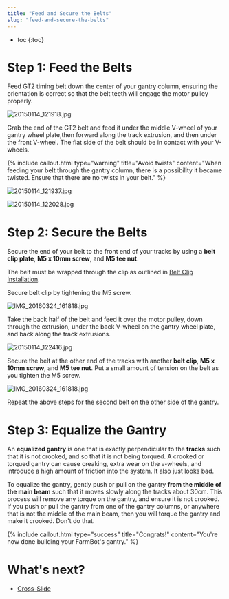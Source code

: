 ```yaml
---
title: "Feed and Secure the Belts"
slug: "feed-and-secure-the-belts"
---
```


* toc
{:toc}

# Step 1: Feed the Belts
Feed GT2 timing belt down the center of your gantry column, ensuring the orientation is correct so that the belt teeth will engage the motor pulley properly.

![20150114_121918.jpg](_images/20150114_121918.jpg)

Grab the end of the GT2 belt and feed it under the middle V-wheel of your gantry wheel plate,then forward along the track extrusion, and then under the front V-wheel. The flat side of the belt should be in contact with your V-wheels.

{%
include callout.html
type="warning"
title="Avoid twists"
content="When feeding your belt through the gantry column, there is a possibility it became twisted. Ensure that there are no twists in your belt."
%}



![20150114_121937.jpg](_images/20150114_121937.jpg)



![20150114_122028.jpg](_images/20150114_122028.jpg)

# Step 2: Secure the Belts
Secure the end of your belt to the front end of your tracks by using a **belt clip plate**, **M5 x 10mm screw**, and **M5 tee nut**.

The belt must be wrapped through the clip as outlined in [Belt Clip Installation](../../Reference-Docs/belt-clip-installation.md).

Secure belt clip by tightening the M5 screw.

![IMG_20160324_161818.jpg](_images/IMG_20160324_161818.jpg)

Take the back half of the belt and feed it over the motor pulley, down through the extrusion, under the back V-wheel on the gantry wheel plate, and back along the track extrusions.

![20150114_122416.jpg](_images/20150114_122416.jpg)

Secure the belt at the other end of the tracks with another **belt clip**, **M5 x 10mm screw**, and **M5 tee nut**. Put a small amount of tension on the belt as you tighten the M5 screw.

![IMG_20160324_161818.jpg](_images/IMG_20160324_161818.jpg)

Repeat the above steps for the second belt on the other side of the gantry.

# Step 3: Equalize the Gantry
An **equalized gantry** is one that is exactly perpendicular to the **tracks** such that it is not crooked, and so that it is not being torqued. A crooked or torqued gantry can cause creaking, extra wear on the v-wheels, and introduce a high amount of friction into the system. It also just looks bad.

To equalize the gantry, gently push or pull on the gantry **from the middle of the main beam** such that it moves slowly along the tracks about 30cm. This process will remove any torque on the gantry, and ensure it is not crooked. If you push or pull the gantry from one of the gantry columns, or anywhere that is not the middle of the main beam, then you will torque the gantry and make it crooked. Don't do that.

{%
include callout.html
type="success"
title="Congrats!"
content="You're now done building your FarmBot's gantry."
%}


# What's next?

 * [Cross-Slide](../../FarmBot-Genesis-V1.1/cross-slide.md)

